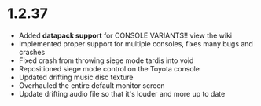 # 1.2.37
- Added **datapack support** for CONSOLE VARIANTS!! view the wiki
- Implemented proper support for multiple consoles, fixes many bugs and crashes
- Fixed crash from throwing siege mode tardis into void
- Repositioned siege mode control on the Toyota console
- Updated drifting music disc texture
- Overhauled the entire default monitor screen
- Update drifting audio file so that it's louder and more up to date